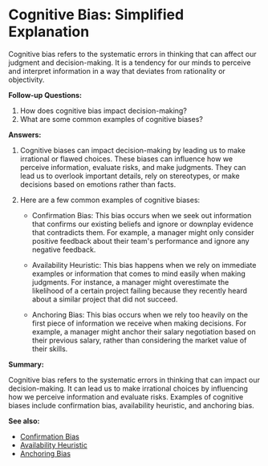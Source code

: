 # Cognitive Bias: Simplified Explanation

Cognitive bias refers to the systematic errors in thinking that can affect our
judgment and decision-making. It is a tendency for our minds to perceive and
interpret information in a way that deviates from rationality or objectivity.

**Follow-up Questions:**

1. How does cognitive bias impact decision-making?
2. What are some common examples of cognitive biases?

**Answers:**

1. Cognitive biases can impact decision-making by leading us to make
   irrational or flawed choices. These biases can influence how we perceive
   information, evaluate risks, and make judgments. They can lead us to
   overlook important details, rely on stereotypes, or make decisions based on
   emotions rather than facts.

2. Here are a few common examples of cognitive biases:

   - Confirmation Bias: This bias occurs when we seek out information that
     confirms our existing beliefs and ignore or downplay evidence that
     contradicts them. For example, a manager might only consider positive
     feedback about their team's performance and ignore any negative feedback.

   - Availability Heuristic: This bias happens when we rely on immediate
     examples or information that comes to mind easily when making judgments.
     For instance, a manager might overestimate the likelihood of a certain
     project failing because they recently heard about a similar project that
     did not succeed.

   - Anchoring Bias: This bias occurs when we rely too heavily on the first
     piece of information we receive when making decisions. For example, a
     manager might anchor their salary negotiation based on their previous
     salary, rather than considering the market value of their skills.

**Summary:**

Cognitive bias refers to the systematic errors in thinking that can impact our
decision-making. It can lead us to make irrational choices by influencing how
we perceive information and evaluate risks. Examples of cognitive biases
include confirmation bias, availability heuristic, and anchoring bias.

**See also:**

- [Confirmation Bias](?concept=confirmation+bias&specialist_role=Psychology+professor&target_audience=Manager+without+much+technical+background)
- [Availability Heuristic](?concept=availability+heuristic&specialist_role=Psychology+professor&target_audience=Manager+without+much+technical+background)
- [Anchoring Bias](?concept=anchoring+bias&specialist_role=Psychology+professor&target_audience=Manager+without+much+technical+background)